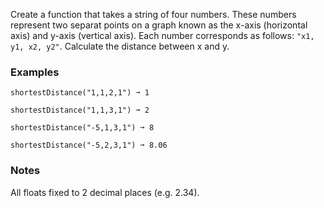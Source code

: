 Create a function that takes a string of four numbers. These numbers represent two separat points on a graph known as the x-axis (horizontal axis) and y-axis (vertical axis). Each number corresponds as follows: `"x1, y1, x2, y2"`. Calculate the distance between x and y.


### Examples ###
    shortestDistance("1,1,2,1") ➞ 1

    shortestDistance("1,1,3,1") ➞ 2

    shortestDistance("-5,1,3,1") ➞ 8

    shortestDistance("-5,2,3,1") ➞ 8.06


### Notes ###
All floats fixed to 2 decimal places (e.g. 2.34).